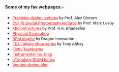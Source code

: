 <!---
No Title
-->


#### Some of my fav webpages:-

* <span style="font-family:San Francisco, Roboto, Segoe UI; font-size:10pt;"> <a href="https://meddevdesign.mit.edu/fundamentals-of-design/" style="color:#ef1414;" target="_blank">Precision design lectures</a> by Prof. Alex Slocum</span>
* <span style="font-family:San Francisco, Roboto, Segoe UI; font-size:10pt;"> <a href="https://sites.google.com/site/marclevoylectures/" style="color:#ef1414;"  target="_blank">CS178 Digital Photography lectures</a> by Prof. Marc Levoy</span>
* <span style="font-family:San Francisco, Roboto, Segoe UI; font-size:10pt;"> <a href="https://www.phase-trans.msm.cam.ac.uk/2008/Steel_Microstructure/SM.html"  style="color:#ef1414;" target="_blank">Microstructures</a> by Prof. H.K. Bhadeshia</span>
* <span style="font-family:San Francisco, Roboto, Segoe UI; font-size:10pt;"> <a href="https://makeabilitylab.github.io/physcomp/" style="color:#ef1414;" target="_blank">Physical Computing</a></span>
* <span style="font-family:San Francisco, Roboto, Segoe UI; font-size:10pt;"> <a href="https://blog.dragoninnovation.com/blog/tag/design-for-manufacturing-course/page/2
" style="color:#ef1414;" target="_blank">DFM playlist</a> by Dragon Innovation</span>
* <span style="font-family:San Francisco, Roboto, Segoe UI; font-size:10pt;"> <a href="https://www.fetraining.net/spiders/" style="color:#ef1414;" target="_blank">FEA Talking Shop series</a> by Tony Abbey</span>
* <span style="font-family:San Francisco, Roboto, Segoe UI; font-size:10pt;"> <a href="https://www.fictiv.com/teardowns" style="color:#ef1414;" target="_blank">Fictiv Teardowns</a></span>
* <span style="font-family:San Francisco, Roboto, Segoe UI; font-size:10pt;"> <a href="https://instrumental.com/resources/teardown/" style="color:#ef1414;" target="_blank">Instrumental Inc. blog</a></span>
* <span style="font-family:San Francisco, Roboto, Segoe UI; font-size:10pt;"> <a href="https://ntopology.com/blog/category/dfam/
" style="color:#ef1414;" target="_blank">nTopology DfAM hacks</a></span>
* <span style="font-family:San Francisco, Roboto, Segoe UI; font-size:10pt;"> <a href="https://vention.io/blogs?pageNumber=1&filterBy=design-tips
" style="color:#ef1414;" target="_blank">Vention design blog</a></span>

<!---
Comment
1. https://boz.com/articles/traits
2. https://www.chrisharrison.net/index.php/Fun/Welcome
3. http://pencerw.com/feed/tag/nTopology | Another amazing embedded list: https://theprepared.org/mx-record
4. Newsletter: https://newlab.com/
5. Newsletter: https://www.densediscovery.com/archive/
6.

-->
<!---
Comment
* <span style="font-family:San Francisco, Roboto, Segoe UI; font-size:10pt;">TEXT| *ITALICS*
 | DOI:<a href="LINK" target="_blank"> TAG </a> </span>
-->
